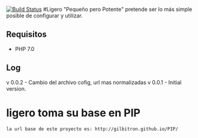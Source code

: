 [![Build Status](https://travis-ci.org/ByetsRd/ligero.svg?branch=master)](https://travis-ci.org/ByetsRd/ligero)
#Ligero
"Pequeño pero Potente" pretende ser lo más simple posible de configurar y utilizar.
## Requisitos
* PHP 7.0

## Log
  v 0.0.2 - Cambio del archivo cofig, url mas normalizadas
  v 0.0.1 - Initial version.
# ligero toma su base en PIP
    la url base de este proyecto es: http://gilbitron.github.io/PIP/
